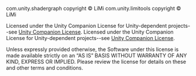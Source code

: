 com.unity.shadergraph copyright © LiMi
com.unity.limitools copyright © LiMi

Licensed under the Unity Companion License for Unity-dependent projects--see [Unity Companion License](http://www.unity3d.com/legal/licenses/Unity_Companion_License).
Licensed under the Unity Companion License for Unity-dependent projects--see [Unity Companion License](https://github.com/LiMiSensei/LiMiTools-for-Unity).

Unless expressly provided otherwise, the Software under this license is made available strictly on an “AS IS” BASIS WITHOUT WARRANTY OF ANY KIND, EXPRESS OR IMPLIED. Please review the license for details on these and other terms and conditions.
